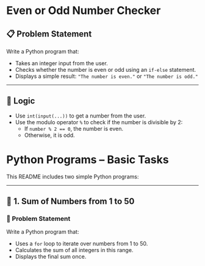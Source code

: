 # Even or Odd Number Checker

## 📋 Problem Statement

Write a Python program that:
- Takes an integer input from the user.
- Checks whether the number is even or odd using an `if-else` statement.
- Displays a simple result: `"The number is even."` or `"The number is odd."`

---

## 🧠 Logic

- Use `int(input(...))` to get a number from the user.
- Use the modulo operator `%` to check if the number is divisible by 2:
  - If `number % 2 == 0`, the number is even.
  - Otherwise, it is odd.
# Python Programs – Basic Tasks

This README includes two simple Python programs:

---

## 🔢 1. Sum of Numbers from 1 to 50

### 📝 Problem Statement

Write a Python program that:
- Uses a `for` loop to iterate over numbers from 1 to 50.
- Calculates the sum of all integers in this range.
- Displays the final sum once.
